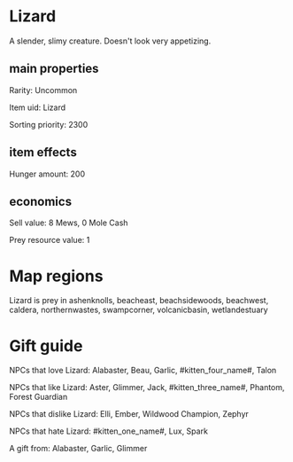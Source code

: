 # Lizard

A slender, slimy creature. Doesn't look very appetizing.

## main properties

Rarity: Uncommon

Item uid: Lizard

Sorting priority: 2300

## item effects

Hunger amount: 200

## economics

Sell value: 8 Mews, 0 Mole Cash

Prey resource value: 1

# Map regions

Lizard is prey in ashenknolls, beacheast, beachsidewoods, beachwest, caldera, northernwastes, swampcorner, volcanicbasin, wetlandestuary

# Gift guide

NPCs that love Lizard: Alabaster, Beau, Garlic, #kitten_four_name#, Talon

NPCs that like Lizard: Aster, Glimmer, Jack, #kitten_three_name#, Phantom, Forest Guardian

NPCs that dislike Lizard: Elli, Ember, Wildwood Champion, Zephyr

NPCs that hate Lizard: #kitten_one_name#, Lux, Spark

A gift from: Alabaster, Garlic, Glimmer